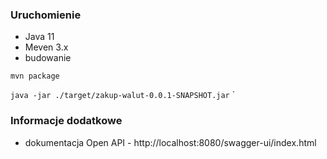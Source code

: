### Uruchomienie

* Java 11
* Meven 3.x
* budowanie

 `mvn package`

`java -jar ./target/zakup-walut-0.0.1-SNAPSHOT.jar`
`


### Informacje dodatkowe

* dokumentacja Open API - http://localhost:8080/swagger-ui/index.html
